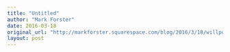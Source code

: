 ```yaml
---
title: "Untitled"
author: "Mark Forster"
date: 2016-03-18
original_url: "http://markforster.squarespace.com/blog/2016/3/18/willpower-and-time-management-ii.html"
layout: post
---
```

